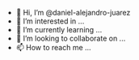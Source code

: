 - 👋 Hi, I’m @daniel-alejandro-juarez
- 👀 I’m interested in ...
- 🌱 I’m currently learning ...
- 💞️ I’m looking to collaborate on ...
- 📫 How to reach me ...

<!---
daniel-alejandro-juarez/daniel-alejandro-juarez is a ✨ special ✨ repository because its `README.md` (this file) appears on your GitHub profile.
You can click the Preview link to take a look at your changes.
--->

